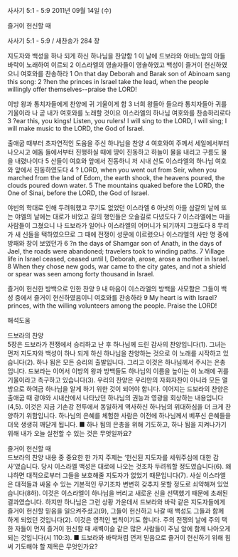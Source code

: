 사사기 5:1 - 5:9 
2011년 09월 14일 (수)

즐거이 헌신할 때



사사기 5:1 - 5:9 / 새찬송가 284 장


지도자와 백성을 하나 되게 하신 하나님을 찬양함
1 이 날에 드보라와 아비노암의 아들 바락이 노래하여 이르되 2 이스라엘의 영솔자들이 영솔하였고 백성이 즐거이 헌신하였으니 여호와를 찬송하라
1 On that day Deborah and Barak son of Abinoam sang this song: 2 ?hen the princes in Israel take the lead, when the people willingly offer themselves--praise the LORD!

이방 왕과 통치자들에게 찬양에 귀 기울이게 함
3 너희 왕들아 들으라 통치자들아 귀를 기울이라 나 곧 내가 여호와를 노래할 것이요 이스라엘의 하나님 여호와를 찬송하리로다
3 ?ear this, you kings! Listen, you rulers! I will sing to the LORD, I will sing; I will make music to the LORD, the God of Israel.

출애굽 때부터 초자연적인 도움을 주신 하나님을 찬양
4 여호와여 주께서 세일에서부터 나오시고 에돔 들에서부터 진행하실 때에 땅이 진동하고 하늘이 물을 내리고 구름도 물을 내렸나이다 5 산들이 여호와 앞에서 진동하니 저 시내 산도 이스라엘의 하나님 여호와 앞에서 진동하였도다
4 ? LORD, when you went out from Seir, when you marched from the land of Edom, the earth shook, the heavens poured, the clouds poured down water. 5 The mountains quaked before the LORD, the One of Sinai, before the LORD, the God of Israel.

야빈의 학대로 인해 두려워했고 무기도 없었던 이스라엘
6 아낫의 아들 삼갈의 날에 또는 야엘의 날에는 대로가 비었고 길의 행인들은 오솔길로 다녔도다 7 이스라엘에는 마을 사람들이 그쳤으니 나 드보라가 일어나 이스라엘의 어머니가 되기까지 그쳤도다 8 무리가 새 신들을 택하였으므로 그 때에 전쟁이 성문에 이르렀으나 이스라엘의 사만 명 중에 방패와 창이 보였던가
6 ?n the days of Shamgar son of Anath, in the days of Jael, the roads were abandoned; travelers took to winding paths. 7 Village life in Israel ceased, ceased until I, Deborah, arose, arose a mother in Israel. 8 When they chose new gods, war came to the city gates, and not a shield or spear was seen among forty thousand in Israel.

즐거이 헌신한 방백으로 인한 찬양
9 내 마음이 이스라엘의 방백을 사모함은 그들이 백성 중에서 즐거이 헌신하였음이니 여호와를 찬송하라
9 My heart is with Israel? princes, with the willing volunteers among the people. Praise the LORD!

해석도움





드보라의 찬양  
5장은 드보라가 전쟁에서 승리하고 난 후 하나님께 드린 감사의 찬양입니다(1). 그녀는 먼저 지도자와 백성이 하나 되게 하신 하나님을 찬양하는 것으로 이 노래를 시작하고 있습니다(2). 하나 됨은 모든 승리의 출발입니다. 그리고 이것은 하나님께서 주시는 은총입니다. 드보라는 이어서 이방의 왕과 방백들도 하나님의 이름을 높이는 이 노래에 귀를 기울이라고 촉구하고 있습니다(3). 우리의 찬양은 우리만의 자화자찬이 아니라 모든 열방으로 하여금 하나님을 알게 하기 위한 것이 되어야 합니다. 이어지는 드보라의 찬양은 출애굽 때 광야와 시내산에서 나타났던 하나님의 권능과 영광을 회상하는 내용입니다(4,5). 이것은 지금 기손강 전투에서 동일하게 역사하신 하나님의 위대하심을 더 크게 찬양하기 위함입니다. 하나님의 은혜를 체험한 사람은 이전에 하나님께서 베푸신 은혜들을 더욱 생생히 깨닫게 됩니다.
■ 하나 됨의 은총을 위해 기도하고, 하나 됨을 지켜나가기 위해 내가 오늘 실천할 수 있는 것은 무엇일까요?

즐거이 헌신할 때  
드보라의 찬양 내용 중 중요한 한 가지 주제는 ‘헌신된 지도자를 세워주심에 대한 감사’였습니다. 당시 이스라엘 백성은 대로에 나오는 것조차 두려워할 정도였습니다(6). 왜냐하면 대적으로부터 그들을 보호해줄 지도자가 없었기 때문입니다(7). 사실 이스라엘은 대적들과 싸울 수 있는 기본적인 무기조차 변변히 갖추지 못할 정도로 쇠약해져 있었습니다(8하). 이것은 이스라엘이 하나님을 버리고 새로운 신을 선택했기 때문에 초래된 결과였습니다. 하지만 하나님은 그런 상황 가운데서 드보라와 바락 같은 지도자들에게 즐거이 헌신할 믿음을 일으켜주셨고(9), 그들이 헌신하고 나갈 때 백성도 그들과 함께 하게 되었던 것입니다(2). 이것은 영적인 법칙이기도 합니다. 주의 전쟁의 날에 주의 택한 자들이 먼저 즐거이 헌신할 때 새벽이슬 같은 많은 사람들이 주님 앞에 함께 나아오게 되는 것입니다(시 110:3).
■ 드보라와 바락처럼 먼저 믿음으로 즐거이 헌신하기 위해 힘써 기도해야 할 제목은 무엇인가요?